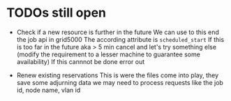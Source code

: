 # TODOs still open

- Check if a new resource is further in the future
  We can use to this end the job api in grid5000
  The according attribute is `scheduled_start`
  If this is too far in the future aka > 5 min cancel and let's try something else (modify the requirement to a lesser machine to guarantee some
  availability)
  If this cannnot be done error out

- Renew existing reservations
  This is were the files come into play, they save some adjurning data we may need to process requests like the job id, node name, vlan id
